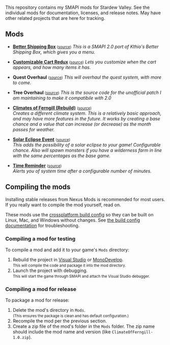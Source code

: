 This repository contains my SMAPI mods for Stardew Valley. See the individual mods for
documentation, licenses, and release notes. May have other related projects that are here for tracking.

## Mods
* **[Better Shipping Box](https://community.playstarbound.com/threads/better-shipping-box.126235/#post-3228667)**<small> ([source](BetterShippingBox))</small>
  _This is a SMAPI 2.0 port of Kthio's Better Shipping Box, which gives you a menu._
 
* **[Customizable Cart Redux](https://rd.nexusmods.com/stardewvalley/mods/1402)**<small> ([source](CustomizableCartRedux))</small>
  _Lets you customize when the cart appears, and how many items it has._

* **Quest Overhaul** <small>([source](QuestOverhaul))</small>
  _This will overhaul the quest system, with more to come._
  
* **Tree Overhaul**<small> ([source](TreeOverhaul))</small>
  _This is the source code for the unofficial patch I am maintaining to make it compatibile with 2.0_

* **[Climates of Ferngill (Rebuild)](http://www.nexusmods.com/stardewvalley/mods/604)** <small>([source](ClimatesOfFerngill))</small>  
  _Creates a different climate system. This is a relatively basic approach, and may have more features in the future. It works by creating a base chance and a value that can increase (or decrease) as the month passes for weather._

* **[Solar Eclipse Event](http://www.nexusmods.com/stardewvalley/mods/897)** <small>([source](SolarEclipseEvent))</small>  
  _This adds the possibility of a solar eclipse to your game! Configurable chance. Also will spawn monsters if you have a wilderness farm in line with the same percentages as the base game._

* **[Time Reminder](http://www.nexusmods.com/stardewvalley/mods/1000)** <small>([source](TimeReminder))</small>  
  _Alerts you of system time after a configurable number of minutes._

## Compiling the mods
Installing stable releases from Nexus Mods is recommended for most users. If you really want to
compile the mod yourself, read on.

These mods use the [crossplatform build config](https://github.com/Pathoschild/Stardew.ModBuildConfig#readme)
so they can be built on Linux, Mac, and Windows without changes. See [the build config documentation](https://github.com/Pathoschild/Stardew.ModBuildConfig#readme)
for troubleshooting.

### Compiling a mod for testing
To compile a mod and add it to your game's `Mods` directory:

1. Rebuild the project in [Visual Studio](https://www.visualstudio.com/vs/community/) or [MonoDevelop](http://www.monodevelop.com/).  
   <small>This will compile the code and package it into the mod directory.</small>
2. Launch the project with debugging.  
   <small>This will start the game through SMAPI and attach the Visual Studio debugger.</small>

### Compiling a mod for release
To package a mod for release:

1. Delete the mod's directory in `Mods`.  
   <small>(This ensures the package is clean and has default configuration.)</small>
2. Recompile the mod per the previous section.
3. Create a zip file of the mod's folder in the `Mods` folder. The zip name should include the
   mod name and version (like `ClimateOfFerngill-1.0.zip`).
